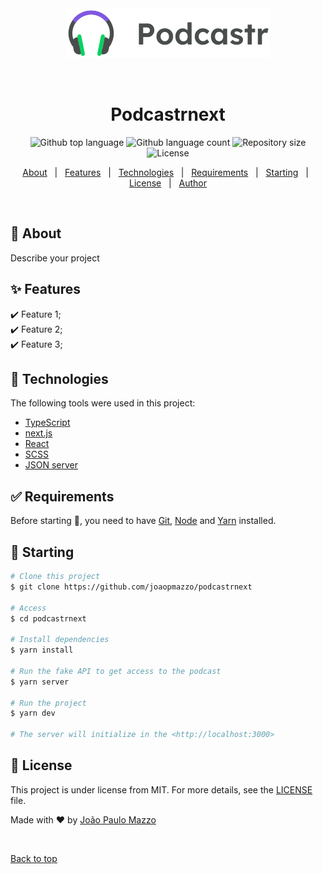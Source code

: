 <div align="center" id="top"> 
  <img src="public/logo.svg" alt="Podcastrnext" />

  &#xa0;

  <!-- <a href="https://podcastrnext.netlify.app">Demo</a> -->
</div>

<h1 align="center">Podcastrnext</h1>

<p align="center">
  <img alt="Github top language" src="https://img.shields.io/github/languages/top/joaopmazzo/podcastrnext?color=56BEB8">

  <img alt="Github language count" src="https://img.shields.io/github/languages/count/joaopmazzo/podcastrnext?color=56BEB8">

  <img alt="Repository size" src="https://img.shields.io/github/repo-size/joaopmazzo/podcastrnext?color=56BEB8">

  <img alt="License" src="https://img.shields.io/github/license/joaopmazzo/podcastrnext?color=56BEB8">

  <!-- <img alt="Github issues" src="https://img.shields.io/github/issues/{{YOUR_GITHUB_USERNAME}}/podcastrnext?color=56BEB8" /> -->

  <!-- <img alt="Github forks" src="https://img.shields.io/github/forks/{{YOUR_GITHUB_USERNAME}}/podcastrnext?color=56BEB8" /> -->

  <!-- <img alt="Github stars" src="https://img.shields.io/github/stars/{{YOUR_GITHUB_USERNAME}}/podcastrnext?color=56BEB8" /> -->
</p>

<!-- Status -->

<!-- <h4 align="center"> 
	🚧  Podcastrnext 🚀 Under construction...  🚧
</h4> 

<hr> -->

<p align="center">
  <a href="#dart-about">About</a> &#xa0; | &#xa0; 
  <a href="#sparkles-features">Features</a> &#xa0; | &#xa0;
  <a href="#rocket-technologies">Technologies</a> &#xa0; | &#xa0;
  <a href="#white_check_mark-requirements">Requirements</a> &#xa0; | &#xa0;
  <a href="#checkered_flag-starting">Starting</a> &#xa0; | &#xa0;
  <a href="#memo-license">License</a> &#xa0; | &#xa0;
  <a href="https://github.com/joaopmazzo" target="_blank">Author</a>
</p>

<br>

## :dart: About ##

Describe your project

## :sparkles: Features ##

:heavy_check_mark: Feature 1;\
:heavy_check_mark: Feature 2;\
:heavy_check_mark: Feature 3;

## :rocket: Technologies ##

The following tools were used in this project:

- [TypeScript](https://www.typescriptlang.org/)
- [next.js](https://nextjs.org/)
- [React](https://pt-br.reactjs.org/)
- [SCSS](https://sass-lang.com/)
- [JSON server](https://github.com/joaopmazzo/NLW-5/tree/main/podcastrnext#rocket-technologies)

## :white_check_mark: Requirements ##

Before starting :checkered_flag:, you need to have [Git](https://git-scm.com), [Node](https://nodejs.org/en/) and [Yarn](https://yarnpkg.com/) installed.


## :checkered_flag: Starting ##

```bash
# Clone this project
$ git clone https://github.com/joaopmazzo/podcastrnext

# Access
$ cd podcastrnext

# Install dependencies
$ yarn install

# Run the fake API to get access to the podcast
$ yarn server

# Run the project
$ yarn dev

# The server will initialize in the <http://localhost:3000>
```

## :memo: License ##

This project is under license from MIT. For more details, see the [LICENSE](LICENSE.md) file.


Made with :heart: by <a href="https://github.com/joaopmazzo" target="_blank">João Paulo Mazzo</a>

&#xa0;

<a href="#top">Back to top</a>
